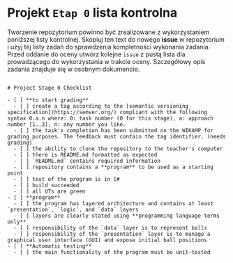 # Projekt `Etap 0` lista kontrolna

Tworzenie repozytorium powinno być zrealizowane z wykorzystaniem poniższej listy kontrolnej. Skopiuj ten text do nowego **issue** w repozytorium i użyj tej listy zadań do sprawdzenia kompletności wykonania zadania. Przed oddanie do oceny utwórz kolejne `issue` z pustą lista dla prowadzącego do wykorzystania w trakcie oceny. Szczegółowy opis zadania znajduje się w osobnym dokumencie.

``` TXT

# Project Stage 0 Checklist

- [ ] **to start grading**
  - [ ] create a tag according to the [semantic versioning specification](https://semver.org/) compliant with the following syntax 0.a.n where: 0: task number (0 for this stage), a: approach number [1..3], n: any number you like.
  - [ ] the task's completion has been submitted on the WIKAMP for grading purposes. The feedback must contain the tag identifier. (needs grading)
  - [ ] the ability to clone the repository to the teacher's computer
  - [ ] there is README.md formatted as expected
  - [ ] `README.md` contains required information
  - [ ] repository contains a **program** to be used as a starting point
  - [ ] text of the program is in C#
  - [ ] build succeeded
  - [ ] all UTs are green
- [ ] **program**
  - [ ] the program has layered architecture and contains at least `presentation`, `logic`, and `data` layers
  - [ ] layers are clearly stated using **programming language terms only**
  - [ ] responsibility of the `data` layer is to represent balls
  - [ ] responsibility of the `presentation` layer is to manage a graphical user interface (GUI) and expose initial ball positions
- [ ] **Automatic testing**
  - [ ] the main functionality of the program must be unit-tested
```
